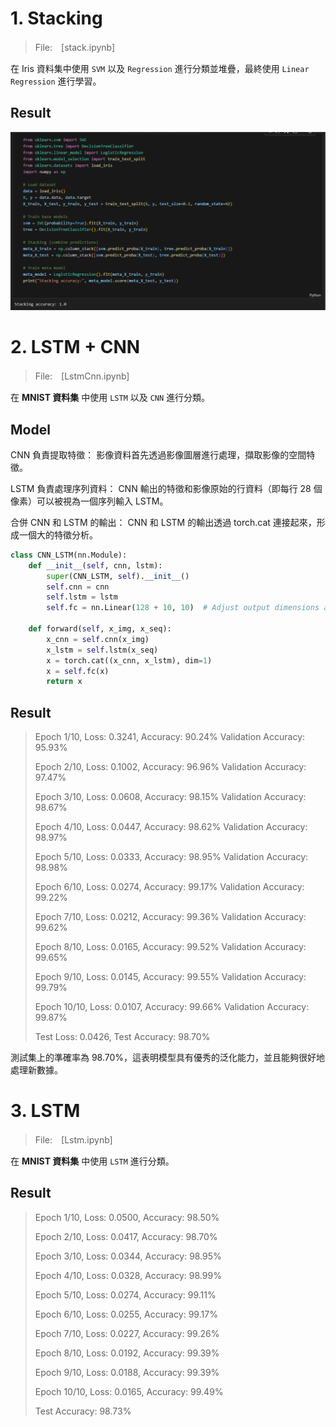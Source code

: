 # 1. Stacking

> File:　[stack.ipynb]

在 Iris 資料集中使用 `SVM` 以及 `Regression` 進行分類並堆疊，最終使用 `Linear Regression` 進行學習。

## Result

![alt text](Stack_Accuracy.png)

# 2. LSTM + CNN

> File:　[LstmCnn.ipynb]

在 **MNIST 資料集** 中使用 `LSTM` 以及 `CNN` 進行分類。

## Model

CNN 負責提取特徵：
影像資料首先透過影像圖層進行處理，擷取影像的空間特徵。

LSTM 負責處理序列資料：
CNN 輸出的特徵和影像原始的行資料（即每行 28 個像素）可以被視為一個序列輸入 LSTM。

合併 CNN 和 LSTM 的輸出：
CNN 和 LSTM 的輸出透過 torch.cat 連接起來，形成一個大的特徵分析。

```python
class CNN_LSTM(nn.Module):
    def __init__(self, cnn, lstm):
        super(CNN_LSTM, self).__init__()
        self.cnn = cnn
        self.lstm = lstm
        self.fc = nn.Linear(128 + 10, 10)  # Adjust output dimensions as necessary

    def forward(self, x_img, x_seq):
        x_cnn = self.cnn(x_img)
        x_lstm = self.lstm(x_seq)
        x = torch.cat((x_cnn, x_lstm), dim=1)
        x = self.fc(x)
        return x
```

## Result

> Epoch 1/10, Loss: 0.3241, Accuracy: 90.24%
> Validation Accuracy: 95.93%
>
> Epoch 2/10, Loss: 0.1002, Accuracy: 96.96%
> Validation Accuracy: 97.47%
>
> Epoch 3/10, Loss: 0.0608, Accuracy: 98.15%
> Validation Accuracy: 98.67%
>
> Epoch 4/10, Loss: 0.0447, Accuracy: 98.62%
> Validation Accuracy: 98.97%
>
> Epoch 5/10, Loss: 0.0333, Accuracy: 98.95%
> Validation Accuracy: 98.98%
>
> Epoch 6/10, Loss: 0.0274, Accuracy: 99.17%
> Validation Accuracy: 99.22%
>
> Epoch 7/10, Loss: 0.0212, Accuracy: 99.36%
> Validation Accuracy: 99.62%
>
> Epoch 8/10, Loss: 0.0165, Accuracy: 99.52%
> Validation Accuracy: 99.65%
>
> Epoch 9/10, Loss: 0.0145, Accuracy: 99.55%
> Validation Accuracy: 99.79%
>
> Epoch 10/10, Loss: 0.0107, Accuracy: 99.66%
> Validation Accuracy: 99.87%
>
> Test Loss: 0.0426, Test Accuracy: 98.70%

測試集上的準確率為 98.70%，這表明模型具有優秀的泛化能力，並且能夠很好地處理新數據。

# 3. LSTM

> File:　[Lstm.ipynb]

在 **MNIST 資料集** 中使用 `LSTM` 進行分類。

## Result

> Epoch 1/10, Loss: 0.0500, Accuracy: 98.50%
>
> Epoch 2/10, Loss: 0.0417, Accuracy: 98.70%
>
> Epoch 3/10, Loss: 0.0344, Accuracy: 98.95%
>
> Epoch 4/10, Loss: 0.0328, Accuracy: 98.99%
>
> Epoch 5/10, Loss: 0.0274, Accuracy: 99.11%
>
> Epoch 6/10, Loss: 0.0255, Accuracy: 99.17%
>
> Epoch 7/10, Loss: 0.0227, Accuracy: 99.26%
>
> Epoch 8/10, Loss: 0.0192, Accuracy: 99.39%
>
> Epoch 9/10, Loss: 0.0188, Accuracy: 99.39%
>
> Epoch 10/10, Loss: 0.0165, Accuracy: 99.49%
>
> Test Accuracy: 98.73%
